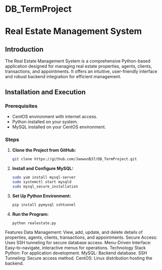 # DB_TermProject
# Real Estate Management System

## Introduction
The Real Estate Management System is a comprehensive Python-based application designed for managing real estate properties, agents, clients, transactions, and appointments. It offers an intuitive, user-friendly interface and robust backend integration for efficient management.

## Installation and Execution

### Prerequisites
- CentOS environment with internet access.
- Python installed on your system.
- MySQL installed on your CentOS environment.

### Steps

1. **Clone the Project from GitHub:**
   ```bash
   git clone https://github.com/JaewonB37/DB_TermProject.git

2. **Install and Configure MySQL:**
   ```bash
   sudo yum install mysql-server
   sudo systemctl start mysqld
   sudo mysql_secure_installation

3. **Set Up Python Environment:**
   ```bash
   pip install pymysql sshtunnel
   
4. **Run the Program:**
   ```bash
   python realestate.py

Features
Data Management: View, add, update, and delete details of properties, agents, clients, transactions, and appointments.
Secure Access: Uses SSH tunneling for secure database access.
Menu-Driven Interface: Easy-to-navigate, interactive menus for operations.
Technology Stack
Python: For application development.
MySQL: Backend database.
SSH Tunneling: Secure access method.
CentOS: Linux distribution hosting the backend.

